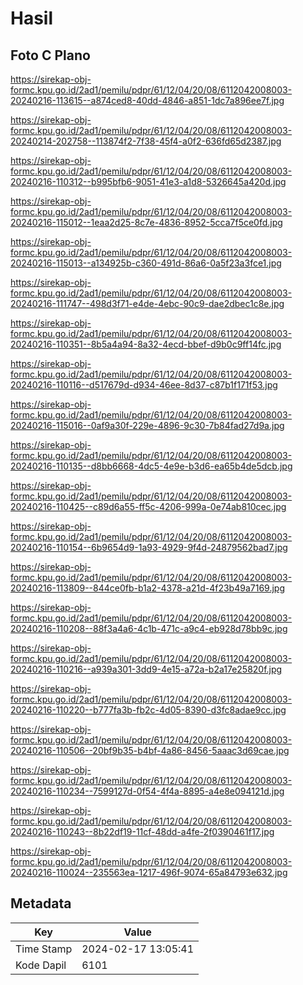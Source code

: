 # Hasil

## Foto C Plano

https://sirekap-obj-formc.kpu.go.id/2ad1/pemilu/pdpr/61/12/04/20/08/6112042008003-20240216-113615--a874ced8-40dd-4846-a851-1dc7a896ee7f.jpg

https://sirekap-obj-formc.kpu.go.id/2ad1/pemilu/pdpr/61/12/04/20/08/6112042008003-20240214-202758--113874f2-7f38-45f4-a0f2-636fd65d2387.jpg

https://sirekap-obj-formc.kpu.go.id/2ad1/pemilu/pdpr/61/12/04/20/08/6112042008003-20240216-110312--b995bfb6-9051-41e3-a1d8-5326645a420d.jpg

https://sirekap-obj-formc.kpu.go.id/2ad1/pemilu/pdpr/61/12/04/20/08/6112042008003-20240216-115012--1eaa2d25-8c7e-4836-8952-5cca7f5ce0fd.jpg

https://sirekap-obj-formc.kpu.go.id/2ad1/pemilu/pdpr/61/12/04/20/08/6112042008003-20240216-115013--a134925b-c360-491d-86a6-0a5f23a3fce1.jpg

https://sirekap-obj-formc.kpu.go.id/2ad1/pemilu/pdpr/61/12/04/20/08/6112042008003-20240216-111747--498d3f71-e4de-4ebc-90c9-dae2dbec1c8e.jpg

https://sirekap-obj-formc.kpu.go.id/2ad1/pemilu/pdpr/61/12/04/20/08/6112042008003-20240216-110351--8b5a4a94-8a32-4ecd-bbef-d9b0c9ff14fc.jpg

https://sirekap-obj-formc.kpu.go.id/2ad1/pemilu/pdpr/61/12/04/20/08/6112042008003-20240216-110116--d517679d-d934-46ee-8d37-c87b1f171f53.jpg

https://sirekap-obj-formc.kpu.go.id/2ad1/pemilu/pdpr/61/12/04/20/08/6112042008003-20240216-115016--0af9a30f-229e-4896-9c30-7b84fad27d9a.jpg

https://sirekap-obj-formc.kpu.go.id/2ad1/pemilu/pdpr/61/12/04/20/08/6112042008003-20240216-110135--d8bb6668-4dc5-4e9e-b3d6-ea65b4de5dcb.jpg

https://sirekap-obj-formc.kpu.go.id/2ad1/pemilu/pdpr/61/12/04/20/08/6112042008003-20240216-110425--c89d6a55-ff5c-4206-999a-0e74ab810cec.jpg

https://sirekap-obj-formc.kpu.go.id/2ad1/pemilu/pdpr/61/12/04/20/08/6112042008003-20240216-110154--6b9654d9-1a93-4929-9f4d-24879562bad7.jpg

https://sirekap-obj-formc.kpu.go.id/2ad1/pemilu/pdpr/61/12/04/20/08/6112042008003-20240216-113809--844ce0fb-b1a2-4378-a21d-4f23b49a7169.jpg

https://sirekap-obj-formc.kpu.go.id/2ad1/pemilu/pdpr/61/12/04/20/08/6112042008003-20240216-110208--88f3a4a6-4c1b-471c-a9c4-eb928d78bb9c.jpg

https://sirekap-obj-formc.kpu.go.id/2ad1/pemilu/pdpr/61/12/04/20/08/6112042008003-20240216-110216--a939a301-3dd9-4e15-a72a-b2a17e25820f.jpg

https://sirekap-obj-formc.kpu.go.id/2ad1/pemilu/pdpr/61/12/04/20/08/6112042008003-20240216-110220--b777fa3b-fb2c-4d05-8390-d3fc8adae9cc.jpg

https://sirekap-obj-formc.kpu.go.id/2ad1/pemilu/pdpr/61/12/04/20/08/6112042008003-20240216-110506--20bf9b35-b4bf-4a86-8456-5aaac3d69cae.jpg

https://sirekap-obj-formc.kpu.go.id/2ad1/pemilu/pdpr/61/12/04/20/08/6112042008003-20240216-110234--7599127d-0f54-4f4a-8895-a4e8e094121d.jpg

https://sirekap-obj-formc.kpu.go.id/2ad1/pemilu/pdpr/61/12/04/20/08/6112042008003-20240216-110243--8b22df19-11cf-48dd-a4fe-2f0390461f17.jpg

https://sirekap-obj-formc.kpu.go.id/2ad1/pemilu/pdpr/61/12/04/20/08/6112042008003-20240216-110024--235563ea-1217-496f-9074-65a84793e632.jpg


## Metadata

| Key        | Value               |
| ---------- | ------------------- |
| Time Stamp | 2024-02-17 13:05:41 |
| Kode Dapil | 6101                |



